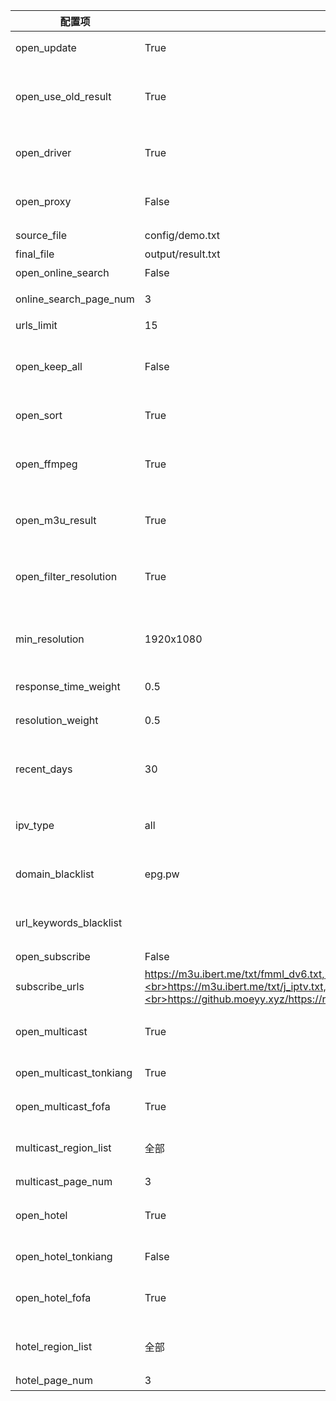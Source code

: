 | 配置项                  | 默认值                                                                                                                                                                                                          | 描述                                                                                    |
| ----------------------- | --------------------------------------------------------------------------------------------------------------------------------------------------------------------------------------------------------------- | --------------------------------------------------------------------------------------- |
| open_update             | True                                                                                                                                                                                                            | 开启更新，若关闭则只运行结果页面服务                                                    |
| open_use_old_result     | True                                                                                                                                                                                                            | 开启使用历史更新结果（包含模板与结果文件的接口），合并至本次更新中                      |
| open_driver             | True                                                                                                                                                                                                            | 开启浏览器运行，若更新无数据可开启此模式，较消耗性能                                    |
| open_proxy              | False                                                                                                                                                                                                           | 开启代理，自动获取免费可用代理，若更新无数据可开启此模式                                |
| source_file             | config/demo.txt                                                                                                                                                                                                 | 模板文件路径                                                                            |
| final_file              | output/result.txt                                                                                                                                                                                               | 生成结果文件路径                                                                        |
| open_online_search      | False                                                                                                                                                                                                           | 开启线上检索源功能                                                                      |
| online_search_page_num  | 3                                                                                                                                                                                                               | 在线检索频道获取分页数量                                                                |
| urls_limit              | 15                                                                                                                                                                                                              | 单个频道接口数量                                                                        |
| open_keep_all           | False                                                                                                                                                                                                           | 保留所有检索结果，会保留非模板频道名称的结果，推荐手动维护时开启                        |
| open_sort               | True                                                                                                                                                                                                            | 开启排序功能（响应速度、日期、分辨率）                                                  |
| open_ffmpeg             | True                                                                                                                                                                                                            | 开启使用 FFmpeg 进行测速，获取更准确的速度与分辨率信息，需要提前手动安装                |
| open_m3u_result         | True                                                                                                                                                                                                            | 开启转换生成 m3u 文件类型结果链接，支持显示频道图标                                     |
| open_filter_resolution  | True                                                                                                                                                                                                            | 开启分辨率过滤，低于最小分辨率（min_resolution）的接口将会被过滤                        |
| min_resolution          | 1920x1080                                                                                                                                                                                                       | 接口最小分辨率，需要开启 open_filter_resolution 才能生效                                |
| response_time_weight    | 0.5                                                                                                                                                                                                             | 响应时间权重值（所有权重值总和应为 1）                                                  |
| resolution_weight       | 0.5                                                                                                                                                                                                             | 分辨率权重值 （所有权重值总和应为 1）                                                   |
| recent_days             | 30                                                                                                                                                                                                              | 获取最近时间范围内更新的接口（单位天），适当减小可避免出现匹配问题                      |
| ipv_type                | all                                                                                                                                                                                                            | 生成结果中接口的类型，可选值：ipv4、ipv6、全部                                          |
| domain_blacklist        | epg.pw                                                                                                                                                                                                          | 接口域名黑名单，用于过滤低质量含广告类域名的接口                                        |
| url_keywords_blacklist  |                                                                                                                                                                                                                 | 接口关键字黑名单，用于过滤含特定字符的接口                                              |
| open_subscribe          | False                                                                                                                                                                                                           | 开启订阅源功能                                                                          |
| subscribe_urls          | https://m3u.ibert.me/txt/fmml_dv6.txt,<br>https://m3u.ibert.me/txt/o_cn.txt,<br>https://m3u.ibert.me/txt/j_iptv.txt,<br>https://github.moeyy.xyz/https://raw.githubusercontent.com/PizazzGY/TVBox/main/live.txt | 订阅源列表                                                                              |
| open_multicast          | True                                                                                                                                                                                                            | 开启组播源功能，关闭后所有组播源工作模式都将关闭                                        |
| open_multicast_tonkiang | True                                                                                                                                                                                                            | 开启 Tonkiang 组播源工作模式                                                            |
| open_multicast_fofa     | True                                                                                                                                                                                                            | 开启 FOFA 组播源工作模式                                                                |
| multicast_region_list   | 全部                                                                                                                                                                                                            | 组播源地区列表，[更多地区](../updates/multicast/multicast_map.json)，"全部"表示所有地区 |
| multicast_page_num      | 3                                                                                                                                                                                                               | 组播地区获取分页数量                                                                    |
| open_hotel              | True                                                                                                                                                                                                            | 开启酒店源功能，关闭后所有酒店源工作模式都将关闭                                        |
| open_hotel_tonkiang     | False                                                                                                                                                                                                           | 开启 Tonkiang 酒店源工作模式                                                            |
| open_hotel_fofa         | True                                                                                                                                                                                                            | 开启 FOFA、ZoomEye 酒店源工作模式                                                       |
| hotel_region_list       | 全部                                                                                                                                                                                                            | 酒店源地区列表，[更多地区](../updates/fofa/fofa_map.py)，"全部"表示所有地区             |
| hotel_page_num          | 3                                                                                                                                                                                                               | 酒店地区获取分页数量                                                                    |
